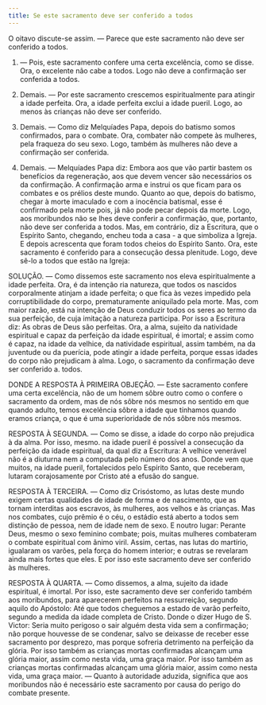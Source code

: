 ```yaml
---
title: Se este sacramento deve ser conferido a todos
---
```


O oitavo discute-se assim. — Parece que este sacramento não deve ser conferido a todos.  

1. — Pois, este sacramento confere uma certa excelência, como se disse. Ora, o excelente não cabe a todos. Logo não deve a confirmação ser conferida a todos.  

2. Demais. — Por este sacramento crescemos espiritualmente para atingir a idade perfeita. Ora, a idade perfeita exclui a idade pueril. Logo, ao menos às crianças não deve ser conferido.  

3. Demais. — Como diz Melquíades Papa, depois do batismo somos confirmados, para o combate. Ora, combater não compete às mulheres, pela fraqueza do seu sexo. Logo, também às mulheres não deve a confirmação ser conferida.  

4. Demais. — Melquíades Papa diz: Embora aos que vão partir bastem os benefícios da regeneração, aos que devem vencer são necessários os da confirmação. A confirmação arma e instrui os que ficam para os combates e os prélios deste mundo. Quanto ao que, depois do batismo, chegar à morte imaculado e com a inocência batismal, esse é confirmado pela morte pois, já não pode pecar depois da morte. Logo, aos moribundos não se lhes deve conferir a confirmação, que, portanto, não deve ser conferida a todos.  Mas, em contrário, diz a Escritura, que o Espírito Santo, chegando, encheu toda a casa - a que simboliza a Igreja. E depois acrescenta que foram todos cheios do Espírito Santo. Ora, este sacramento é conferido para a consecução dessa plenitude. Logo, deve sê-lo a todos que estão na Igreja:  

SOLUÇÃO. — Como dissemos este sacramento nos eleva espiritualmente a idade perfeita. Ora, é da intenção ria natureza, que todos os nascidos corporalmente atinjam a idade perfeita; o que fica às vezes impedido pela corruptibilidade do corpo, prematuramente aniquilado pela morte. Mas, com maior razão, está na intenção de Deus conduzir todos os seres ao termo da sua perfeição, de cuja imitação a natureza participa. Por isso a Escritura diz: As obras de Deus são perfeitas. Ora, a alma, sujeito da natividade espiritual e capaz da perfeição da idade espiritual, é imortal; e assim como é capaz, na idade da velhice, da natividade espiritual, assim também, na da juventude ou da puerícia, pode atingir a idade perfeita, porque essas idades do corpo não prejudicam à alma. Logo, o sacramento da confirmação deve ser conferido a. todos.  

DONDE A RESPOSTA À PRIMEIRA OBJEÇÃO. — Este sacramento confere uma certa excelência, não de um homem sôbre outro como o confere o sacramento da ordem, mas de nós sôbre nós mesmos no sentido em que quando adulto, temos excelência sôbre a idade que tínhamos quando eramos criança, o que é uma superioridade de nós sôbre nós mesmos. 

RESPOSTA À SEGUNDA. — Como se disse, a idade do corpo não prejudica à da alma. Por isso, mesmo. na idade pueril é possível a consecução da perfeição da idade espiritual, da qual diz a Escritura: A velhice venerável não é a diuturna nem a computada pelo número dos anos. Donde vem que muitos, na idade pueril, fortalecidos pelo Espírito Santo, que receberam, lutaram corajosamente por Cristo até a efusão do sangue.  

RESPOSTA À TERCEIRA. — Como diz Crisóstomo, as lutas deste mundo exigem certas qualidades de idade de forma e de nascimento, que as tornam interditas aos escravos, às mulheres, aos velhos e às crianças. Mas nos combates, cujo prêmio é o céu, o estádio está aberto a todos sem distinção de pessoa, nem de idade nem de sexo. E noutro lugar: Perante Deus, mesmo o sexo feminino combate; pois, muitas mulheres combateram o combate espiritual com ânimo viril. Assim, certas, nas lutas do martírio, igualaram os varões, pela força do homem interior; e outras se revelaram ainda mais fortes que eles. E por isso este sacramento deve ser conferido às mulheres.  

RESPOSTA À QUARTA. — Como dissemos, a alma, sujeito da idade espiritual, é imortal. Por isso, este sacramento deve ser conferido também aos moribundos, para aparecerem perfeitos na ressurreição, segundo aquilo do Apóstolo: Até que todos cheguemos a estado de varão perfeito, segundo a medida da idade completa de Cristo. Donde o dizer Hugo de S. Victor: Seria muito perigoso o sair alguém desta vida sem a confirmação; não porque houvesse de se condenar, salvo se deixasse de receber esse sacramento por desprezo, mas porque sofreria detrimento na perfeição da glória. Por isso também as crianças mortas confirmadas alcançam uma glória maior, assim como nesta vida, uma graça maior. Por isso também as crianças mortas confirmadas alcançam uma glória maior, assim como nesta vida, uma graça maior. — Quanto à autoridade aduzida, significa que aos moribundos não é necessário este sacramento por causa do perigo do combate presente.